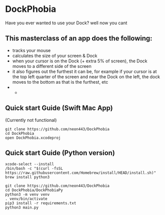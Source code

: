 # DockPhobia

Have you ever wanted to use your Dock?
well now you cant

## This masterclass of an app does the following:
- tracks your mouse
- calculates the size of your screen & Dock
- when your cursor is on the Dock (+ extra 5% of screen), the Dock moves to a different side of the screen
- it also figures out the furthest it can be, for example if your cursor is at the top left quarter of the screen and near the Dock on the left, the dock moves to the bottom as that is the furthest, etc
- -

## Quick start Guide (Swift Mac App)
(Currently not functional)
```
git clone https://github.com/neon443/DockPhobia
cd DockPhobia
open DockPhobia.xcodeproj
```

## Quick start Guide (Python version)
```
xcode-select --install
/bin/bash -c "$(curl -fsSL https://raw.githubusercontent.com/Homebrew/install/HEAD/install.sh)"
brew install python3
```
```
git clone https://github.com/neon443/DockPhobia
cd DockPhobia/DockPhobiaPy
python3 -m venv venv
. venv/bin/activate
pip3 install -r requirements.txt
python3 main.py
```
